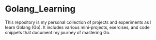 # Golang_Learning
This repository is my personal collection of projects and experiments as I learn Golang (Go). It includes various mini-projects, exercises, and code snippets that document my journey of mastering Go.

